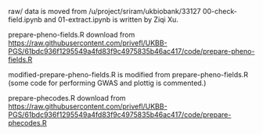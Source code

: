raw/ data is moved from /u/project/sriram/ukbiobank/33127
00-check-field.ipynb and 01-extract.ipynb is written by Ziqi Xu.

prepare-pheno-fields.R download from https://raw.githubusercontent.com/privefl/UKBB-PGS/61bdc936f1295549a4fd83f9c4975835b46ac417/code/prepare-pheno-fields.R

modified-prepare-pheno-fields.R is modified from prepare-pheno-fields.R (some code for performing GWAS and plottig is commented.)

prepare-phecodes.R download from https://raw.githubusercontent.com/privefl/UKBB-PGS/61bdc936f1295549a4fd83f9c4975835b46ac417/code/prepare-phecodes.R